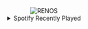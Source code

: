 <div align="center">
<picture>
    <source media="(prefers-color-scheme: dark)" srcset="https://i.ibb.co/zHm2b36y/output-gif.gif">
    <source media="(prefers-color-scheme: light)" srcset="https://i.ibb.co/zHm2b36y/output-gif.gif">
    <img alt="RENOS" src="https://i.ibb.co/zHm2b36y/output-gif.gif">
</picture>
<details>
<summary>Spotify Recently Played</summary>
<img src="https://spotify-recently-played-readme.vercel.app/api?user=31d6d6zerc5ct6kck32na2ozsqf4&unique=1&width=400" alt="Spotify" />
</details>
</div>

<!-- Image deletion URL: https://ibb.co/4gFSMb16/d67fb908effcf4fdf56d664db4649fa8 -->